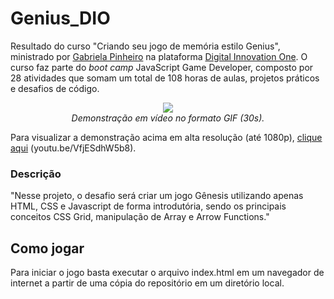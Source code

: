 # Genius_DIO
Resultado do curso "Criando seu jogo de memória estilo Genius", ministrado por [Gabriela Pinheiro](https://github.com/SpruceGabriela "Gabriela Pinheiro") na plataforma [Digital Innovation One](https://digitalinnovation.one/ "Digital Innovation One"). O curso faz parte do *boot camp* JavaScript Game Developer, composto por 28 atividades que somam um total de 108 horas de aulas, projetos práticos e desafios de código.

<p align="center"> <img src="https://media.giphy.com/media/hpZqHYiklG8YckIjki/giphy.gif"/> <br> <i>Demonstração em vídeo no formato GIF (30s).</i> </p>

Para visualizar a demonstração acima em alta resolução (até 1080p), [clique aqui](https://youtu.be/VfjESdhW5b8 "Demonstração do jogo.") (you<span>tu</span>.be/VfjESdhW5b8).

### Descrição
"Nesse projeto, o desafio será criar um jogo Gênesis utilizando apenas HTML, CSS e Javascript de forma introdutória, sendo os principais conceitos CSS Grid, manipulação de Array e Arrow Functions."
## Como jogar
Para iniciar o jogo basta executar o arquivo index.html em um navegador de internet a partir de uma cópia do repositório em um diretório local.
